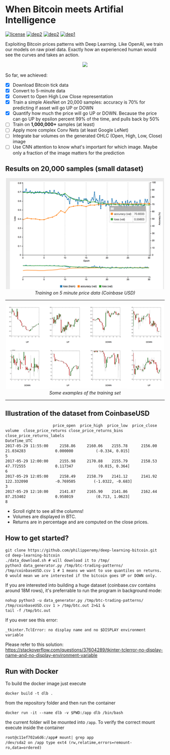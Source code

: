# When Bitcoin meets Artifial Intelligence
[![license](https://img.shields.io/badge/License-Apache_2.0-brightgreen.svg)](https://github.com/philipperemy/keras-attention-mechanism/blob/master/LICENSE)
[![dep2](https://img.shields.io/badge/Keras-2.0+-brightgreen.svg)](https://keras.io/)
[![dep2](https://img.shields.io/badge/NVIDIA_Digits-5.0+-brightgreen.svg)](https://github.com/NVIDIA/DIGITS/releases)
[![dep1](https://img.shields.io/badge/Status-Work_In_Progress-orange.svg)](https://www.tensorflow.org/)

Exploiting Bitcoin prices patterns with Deep Learning. Like OpenAI, we train our models on raw pixel data. Exactly how an experienced human would see the curves and takes an action.

<p align="center">
  <img src="https://bitcoin.org/img/icons/opengraph.png" width="100">
</p>

So far, we achieved:

- [x] Download Bitcoin tick data
- [x] Convert to 5-minute data
- [x] Convert to Open High Low Close representation
- [x] Train a simple AlexNet on 20,000 samples: accuracy is 70% for predicting if asset will go UP or DOWN
- [x] Quantify how much the price will go UP or DOWN. Because the price can go UP by epsilon percent 99% of the time, and pulls back by 50%
- [ ] Train on **1,000,000+** samples (at least)
- [ ] Apply more complex Conv Nets (at least Google LeNet)
- [ ] Integrate bar volumes on the generated OHLC (Open, High, Low, Close) image
- [ ] Use CNN attention to know what's important for which image. Maybe only a fraction of the image matters for the prediction

## Results on 20,000 samples (small dataset)

<p align="center">
  <img src="assets/1.png" width="500">
  <br><i>Training on 5 minute price data (Coinbase USD)</i>
</p>

<hr/>

<p align="center">
  <img src="assets/2.png" width="500">
  <br><i>Some examples of the training set</i>
</p>

<hr/>

## Illustration of the dataset from CoinbaseUSD

```
                     price_open  price_high  price_low  price_close      volume  close_price_returns close_price_returns_bins  close_price_returns_labels
DateTime_UTC                                                                                                                                             
2017-05-29 11:55:00     2158.86     2160.06    2155.78      2156.00   21.034283             0.000000          (-0.334, 0.015]                           5
2017-05-29 12:00:00     2155.98     2170.88    2155.79      2158.53   47.772555             0.117347           (0.015, 0.364]                           6
2017-05-29 12:05:00     2158.49     2158.79    2141.12      2141.92  122.332090            -0.769505        (-1.0322, -0.683]                           3
2017-05-29 12:10:00     2141.87     2165.90    2141.86      2162.44   87.253402             0.958019          (0.713, 1.0623]                           8
```
- Scroll right to see all the columns!
- Volumes are displayed in BTC.
- Returns are in percentage and are computed on the close prices.

## How to get started?
```
git clone https://github.com/philipperemy/deep-learning-bitcoin.git
cd deep-learning-bitcoin
./data_download.sh # will download it to /tmp/
python3 data_generator.py /tmp/btc-trading-patterns/ /tmp/coinbaseUSD.csv 1 # 1 means we want to use quantiles on returns. 0 would mean we are interested if the bitcoin goes UP or DOWN only.
```

If you are interested into building a huge dataset (coinbase.csv contains around 18M rows), it's preferrable to run the program in background mode:

```
nohup python3 -u data_generator.py /tmp/btc-trading-patterns/ /tmp/coinbaseUSD.csv 1 > /tmp/btc.out 2>&1 &
tail -f /tmp/btc.out
```

If you ever see this error:

```
_tkinter.TclError: no display name and no $DISPLAY environment variable
```

Please refer to this solution: https://stackoverflow.com/questions/37604289/tkinter-tclerror-no-display-name-and-no-display-environment-variable

## Run with Docker

To build the docker image just execute

```
docker build -t dlb .
```

from the repository folder and then run the container

```
docker run -it --name dlb -v $PWD:/app dlb /bin/bash
```

the current folder will be mounted into `/app`. To verify the correct mount
execute inside the container

```
root@c11ef702a6d6:/app# mount| grep app
/dev/sda2 on /app type ext4 (rw,relatime,errors=remount-ro,data=ordered)
```
